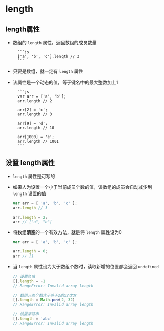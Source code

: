 # length

## length属性

+ 数组的 `length` 属性，返回数组的成员数量

        ```js
        ['a', 'b', 'c'].length // 3
        ```

+ 只要是数组，就一定有 `length` 属性

+ 该属性是一个动态的值，等于键名中的最大整数加上1

        ```js
        var arr = ['a', 'b'];
        arr.length // 2

        arr[2] = 'c';
        arr.length // 3

        arr[9] = 'd';
        arr.length // 10

        arr[1000] = 'e';
        arr.length // 1001
        ```

## 设置 length属性

+ `length` 属性是可写的

+ 如果人为设置一个小于当前成员个数的值，该数组的成员会自动减少到 `length` 设置的值

    ```js
    var arr = [ 'a', 'b', 'c' ];
    arr.length // 3

    arr.length = 2;
    arr // ["a", "b"]
    ```

+ 将数组**清空**的一个有效方法，就是将 `length` 属性设为0

    ```js
    var arr = [ 'a', 'b', 'c' ];

    arr.length = 0;
    arr // []
    ```

+ 当 `length` 属性设为大于数组个数时，读取新增的位置都会返回 `undefined`

    ```js
    // 设置负值
    [].length = -1
    // RangeError: Invalid array length

    // 数组元素个数大于等于2的32次方
    [].length = Math.pow(2, 32)
    // RangeError: Invalid array length

    // 设置字符串
    [].length = 'abc'
    // RangeError: Invalid array length
    ```
